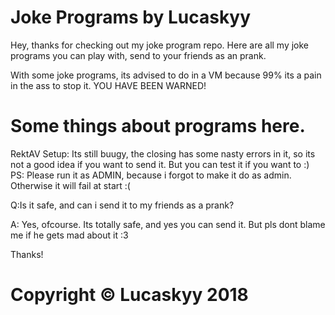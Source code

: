 # Joke Programs by Lucaskyy
Hey, thanks for checking out my joke program repo.
Here are all my joke programs you can play with, send to your friends as an prank.

With some joke programs, its advised to do in a VM because 99% its a pain in the ass to stop it.
YOU HAVE BEEN WARNED!

# Some things about programs here.
RektAV Setup: Its still buugy, the closing has some nasty errors in it, so its not a good idea if you want to send it. But you can test it if you want to :) PS: Please run it as ADMIN, because i forgot to make it do as admin. Otherwise it will fail at start :(

Q:Is it safe, and can i send it to my friends as a prank?

A: Yes, ofcourse. Its totally safe, and yes you can send it. But pls dont blame me if he gets mad about it :3

Thanks!
# Copyright © Lucaskyy 2018
